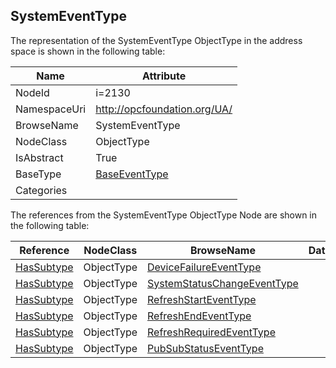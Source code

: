 <!-- objecttype -->
## SystemEventType
  
<!-- end of text -->
The representation of the SystemEventType ObjectType in the address space is shown in the following table:  

|Name|Attribute|
|---|---|
|NodeId|i=2130|
|NamespaceUri|http://opcfoundation.org/UA/|
|BrowseName|SystemEventType|
|NodeClass|ObjectType|
|IsAbstract|True|
|BaseType|[BaseEventType](../../ObjectTypes/BaseEventType/readme.md)|
|Categories||

The references from the SystemEventType ObjectType Node are shown in the following table:  

|Reference|NodeClass|BrowseName|DataType|TypeDefinition|ModellingRule|
|---|---|---|---|---|---|
|[HasSubtype](../../ReferenceTypes/HasSubtype/readme.md)|ObjectType|[DeviceFailureEventType](#DeviceFailureEventType)||||
|[HasSubtype](../../ReferenceTypes/HasSubtype/readme.md)|ObjectType|[SystemStatusChangeEventType](#SystemStatusChangeEventType)||||
|[HasSubtype](../../ReferenceTypes/HasSubtype/readme.md)|ObjectType|[RefreshStartEventType](#RefreshStartEventType)||||
|[HasSubtype](../../ReferenceTypes/HasSubtype/readme.md)|ObjectType|[RefreshEndEventType](#RefreshEndEventType)||||
|[HasSubtype](../../ReferenceTypes/HasSubtype/readme.md)|ObjectType|[RefreshRequiredEventType](#RefreshRequiredEventType)||||
|[HasSubtype](../../ReferenceTypes/HasSubtype/readme.md)|ObjectType|[PubSubStatusEventType](#PubSubStatusEventType)||||


